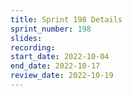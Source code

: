 ```yaml
---
title: Sprint 198 Details
sprint_number: 198
slides:
recording:
start_date: 2022-10-04
end_date: 2022-10-17
review_date: 2022-10-19
---
```

